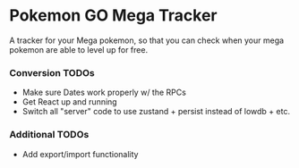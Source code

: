# Pokemon GO Mega Tracker
A tracker for your Mega pokemon, so that you can check when your mega pokemon are able to level up for free.

### Conversion TODOs
- Make sure Dates work properly w/ the RPCs
- Get React up and running
- Switch all "server" code to use zustand + persist instead of lowdb + etc.

### Additional TODOs
- Add export/import functionality
